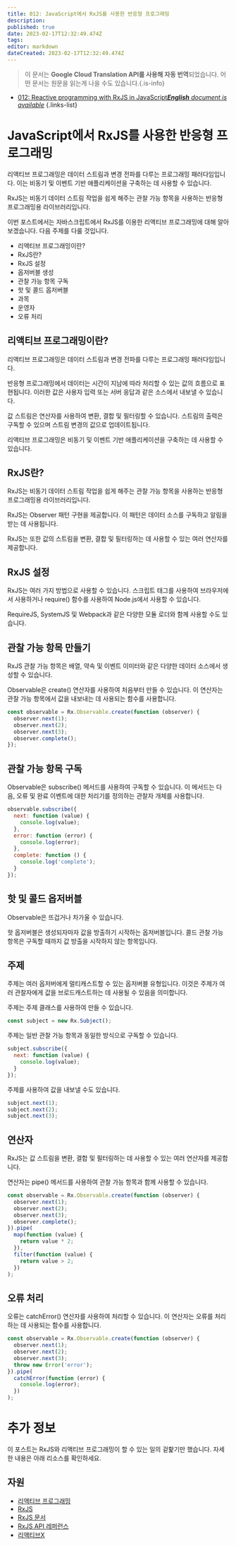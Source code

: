 ```yaml
---
title: 012: JavaScript에서 RxJS를 사용한 반응형 프로그래밍
description: 
published: true
date: 2023-02-17T12:32:49.474Z
tags: 
editor: markdown
dateCreated: 2023-02-17T12:32:49.474Z
---
```


> 이 문서는 **Google Cloud Translation API를 사용해 자동 번역**되었습니다.
어떤 문서는 원문을 읽는게 나을 수도 있습니다.{.is-info}



- [012: Reactive programming with RxJS in JavaScript***English** document is available*](/en/Knowledge-base/Functional_JavaScript/Learning/012-reactive-programming-with-rxjs-in-javascript)
{.links-list}


# JavaScript에서 RxJS를 사용한 반응형 프로그래밍

리액티브 프로그래밍은 데이터 스트림과 변경 전파를 다루는 프로그래밍 패러다임입니다. 이는 비동기 및 이벤트 기반 애플리케이션을 구축하는 데 사용할 수 있습니다.

RxJS는 비동기 데이터 스트림 작업을 쉽게 해주는 관찰 가능 항목을 사용하는 반응형 프로그래밍용 라이브러리입니다.

이번 포스트에서는 자바스크립트에서 RxJS를 이용한 리액티브 프로그래밍에 대해 알아보겠습니다. 다음 주제를 다룰 것입니다.

- 리액티브 프로그래밍이란?
- RxJS란?
- RxJS 설정
- 옵저버블 생성
- 관찰 가능 항목 구독
- 핫 및 콜드 옵저버블
- 과목
- 운영자
- 오류 처리

## 리액티브 프로그래밍이란?

리액티브 프로그래밍은 데이터 스트림과 변경 전파를 다루는 프로그래밍 패러다임입니다.

반응형 프로그래밍에서 데이터는 시간이 지남에 따라 처리할 수 있는 값의 흐름으로 표현됩니다. 이러한 값은 사용자 입력 또는 서버 응답과 같은 소스에서 내보낼 수 있습니다.

값 스트림은 연산자를 사용하여 변환, 결합 및 필터링할 수 있습니다. 스트림의 출력은 구독할 수 있으며 스트림 변경의 값으로 업데이트됩니다.

리액티브 프로그래밍은 비동기 및 이벤트 기반 애플리케이션을 구축하는 데 사용할 수 있습니다.

## RxJS란?

RxJS는 비동기 데이터 스트림 작업을 쉽게 해주는 관찰 가능 항목을 사용하는 반응형 프로그래밍용 라이브러리입니다.

RxJS는 Observer 패턴 구현을 제공합니다. 이 패턴은 데이터 소스를 구독하고 알림을 받는 데 사용됩니다.

RxJS는 또한 값의 스트림을 변환, 결합 및 필터링하는 데 사용할 수 있는 여러 연산자를 제공합니다.

## RxJS 설정

RxJS는 여러 가지 방법으로 사용할 수 있습니다. 스크립트 태그를 사용하여 브라우저에서 사용하거나 require() 함수를 사용하여 Node.js에서 사용할 수 있습니다.

RequireJS, SystemJS 및 Webpack과 같은 다양한 모듈 로더와 함께 사용할 수도 있습니다.

## 관찰 가능 항목 만들기

RxJS 관찰 가능 항목은 배열, 약속 및 이벤트 이미터와 같은 다양한 데이터 소스에서 생성할 수 있습니다.

Observable은 create() 연산자를 사용하여 처음부터 만들 수 있습니다. 이 연산자는 관찰 가능 항목에서 값을 내보내는 데 사용되는 함수를 사용합니다.

```javascript
const observable = Rx.Observable.create(function (observer) {
  observer.next(1);
  observer.next(2);
  observer.next(3);
  observer.complete();
});
```

## 관찰 가능 항목 구독

Observable은 subscribe() 메서드를 사용하여 구독할 수 있습니다. 이 메서드는 다음, 오류 및 완료 이벤트에 대한 처리기를 정의하는 관찰자 개체를 사용합니다.

```javascript
observable.subscribe({
  next: function (value) {
    console.log(value);
  },
  error: function (error) {
    console.log(error);
  },
  complete: function () {
    console.log('complete');
  }
});
```

## 핫 및 콜드 옵저버블

Observable은 뜨겁거나 차가울 수 있습니다.

핫 옵저버블은 생성되자마자 값을 방출하기 시작하는 옵저버블입니다. 콜드 관찰 가능 항목은 구독할 때까지 값 방출을 시작하지 않는 항목입니다.

## 주제

주제는 여러 옵저버에게 멀티캐스트할 수 있는 옵저버블 유형입니다. 이것은 주제가 여러 관찰자에게 값을 브로드캐스트하는 데 사용될 수 있음을 의미합니다.

주제는 주제 클래스를 사용하여 만들 수 있습니다.

```javascript
const subject = new Rx.Subject();
```

주제는 일반 관찰 가능 항목과 동일한 방식으로 구독할 수 있습니다.

```javascript
subject.subscribe({
  next: function (value) {
    console.log(value);
  }
});
```

주제를 사용하여 값을 내보낼 수도 있습니다.

```javascript
subject.next(1);
subject.next(2);
subject.next(3);
```

## 연산자

RxJS는 값 스트림을 변환, 결합 및 필터링하는 데 사용할 수 있는 여러 연산자를 제공합니다.

연산자는 pipe() 메서드를 사용하여 관찰 가능 항목과 함께 사용할 수 있습니다.

```javascript
const observable = Rx.Observable.create(function (observer) {
  observer.next(1);
  observer.next(2);
  observer.next(3);
  observer.complete();
}).pipe(
  map(function (value) {
    return value * 2;
  }),
  filter(function (value) {
    return value > 2;
  })
);
```

## 오류 처리

오류는 catchError() 연산자를 사용하여 처리할 수 있습니다. 이 연산자는 오류를 처리하는 데 사용되는 함수를 사용합니다.

```javascript
const observable = Rx.Observable.create(function (observer) {
  observer.next(1);
  observer.next(2);
  observer.next(3);
  throw new Error('error');
}).pipe(
  catchError(function (error) {
    console.log(error);
  })
);
```

# 추가 정보

이 포스트는 RxJS와 리액티브 프로그래밍이 할 수 있는 일의 겉핥기만 했습니다. 자세한 내용은 아래 리소스를 확인하세요.

## 자원

- [리액티브 프로그래밍](https://en.wikipedia.org/wiki/Reactive_programming)
- [RxJS](https://rxjs-dev.firebaseapp.com/)
- [RxJS 문서](https://rxjs-dev.firebaseapp.com/guide/overview)
- [RxJS API 레퍼런스](https://rxjs-dev.firebaseapp.com/api)
- [리액티브X](http://reactivex.io/)